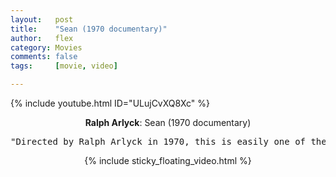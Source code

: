 ```yaml
---
layout:   post
title:    "Sean (1970 documentary)"
author:   flex
category: Movies
comments: false
tags:     [movie, video]

---
```


{% include youtube.html ID="ULujCvXQ8Xc" %}

<!-- break -->

<a id="top"></a>
<div id="lyrics"><div class="lyricsheader" style=""><p><center><b>Ralph Arlyck</b>: Sean (1970 documentary)</center></p></div>

<center><pre>
"Directed by Ralph Arlyck in 1970, this is easily one of the greatest documentaries ever made... The kid being interviewed was only 4 & 1/2 years old at the time and lived with his parents in the Haight-Ashbury district of San Francisco... Great stuff!"
</pre>

<div class="sticky_floating_video"></div>
{% include sticky_floating_video.html %}